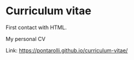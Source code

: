 # Curriculum vitae

First contact with HTML.

My personal CV

Link: https://pontarolli.github.io/curriculum-vitae/
